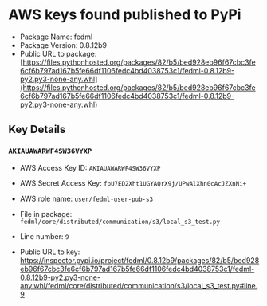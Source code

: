 # AWS keys found published to PyPi

* Package Name: fedml
* Package Version: 0.8.12b9
* Public URL to package: [https://files.pythonhosted.org/packages/82/b5/bed928eb96f67cbc3fe6cf6b797ad167b5fe66df1106fedc4bd4038753c1/fedml-0.8.12b9-py2.py3-none-any.whl](https://files.pythonhosted.org/packages/82/b5/bed928eb96f67cbc3fe6cf6b797ad167b5fe66df1106fedc4bd4038753c1/fedml-0.8.12b9-py2.py3-none-any.whl)

## Key Details

### `AKIAUAWARWF4SW36VYXP`

* AWS Access Key ID: `AKIAUAWARWF4SW36VYXP`
* AWS Secret Access Key: `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` 
* AWS role name: `user/fedml-user-pub-s3`
* File in package: `fedml/core/distributed/communication/s3/local_s3_test.py`
* Line number: `9`

* Public URL to key: https://inspector.pypi.io/project/fedml/0.8.12b9/packages/82/b5/bed928eb96f67cbc3fe6cf6b797ad167b5fe66df1106fedc4bd4038753c1/fedml-0.8.12b9-py2.py3-none-any.whl/fedml/core/distributed/communication/s3/local_s3_test.py#line.9


